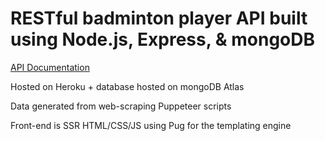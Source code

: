 # RESTful badminton player API built using Node.js, Express, & mongoDB

[API Documentation](https://documenter.getpostman.com/view/11179943/SzmfYxPA?version=latest)

Hosted on Heroku + database hosted on mongoDB Atlas

Data generated from web-scraping Puppeteer scripts

Front-end is SSR HTML/CSS/JS using Pug for the templating engine
